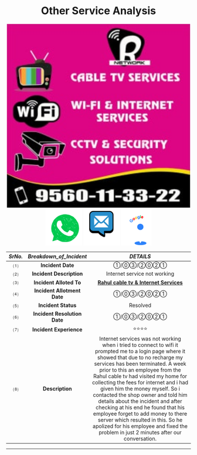 <h1 align=center> Other Service Analysis</h1>

<div align="center">
    <img src="https://raw.githubusercontent.com/vibhu004/supportingfiles/main/rahul.jpg" alt="img" width=500/>
 </div> 
<div align="center">
    <a href="https://7labs.io/a/whatsapp-direct/#dial_code=+91&phone=9560113322"><img alt="WhatsApp" src="https://raw.githubusercontent.com/vibhu004/supportingfiles/main/whatsapp.gif" height=100/></a>  
    <a href="mailto:vatsv070@gmail.com" target="blank"><img src="https://raw.githubusercontent.com/vibhu004/supportingfiles/main/mail.gif" alt="logo" height="100" width=""></a>
    <a href="https://www.google.com/maps/dir//Rahul+cable+tv+%26+Internet+Services/@28.6894569,76.8600434,12z/data=!4m8!4m7!1m0!1m5!1m1!1s0x390d09d1cee9e903:0x15199b1209147e2c!2m2!1d76.9300837!2d28.6894749"><img src="https://raw.githubusercontent.com/vibhu004/supportingfiles/main/gmap.gif" height="100"></a>
</div>




  |***SrNo.***| ***Breakdown_of_Incident***  |    ***DETAILS***  |
  | :---: | :------: | :-----: |
|⑴|**Incident Date**                  |               ①/⓪③/②⓪②①                            |
|⑵|**Incident Description**           |              Internet service not working                       |
|⑶|**Incident Alloted To**            |  [**Rahul cable tv & Internet Services**](https://rahul-cable-tv-network.business.site/)|
|⑷|**Incident Allotment Date**        |               ①/⓪③/②⓪②①                           |
|⑸|**Incident Status**                |                 Resolved                             |
|⑹|**Incident Resolution Date**       |                ①/⓪③/②⓪②①                              |
|⑺|**Incident Experience**            |                  ⭐⭐⭐⭐                      |        
|⑻|**Description** |Internet services was not working when i tried to connect to wifi it prompted me to a login page where it showed that due to no recharge my services has been terminated. A week prior to this an employee from the Rahul cable tv had visited my home for collecting the fees for internet and i had given him the money myself. So i contacted the shop owner and told him details about the incident and after checking at his end he found that his employee forget to add money to there server which resulted in this. So he apolized for his employee and fixed the problem in just 2 minutes after our conversation.|
****
